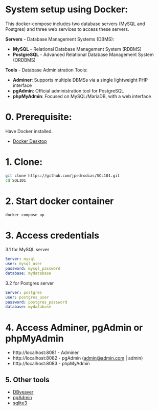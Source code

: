 # System setup using Docker:
This docker-compose includes two database servers (MySQL and Postgres) and three web services to access these servers.

**Servers** - Database Management Systems (DBMS):
- **MySQL** - Relational Database Management System (RDBMS)
- **PostgreSQL** - Advanced Relational Database Management System (ORDBMS)

**Tools** - Database Administration Tools:
- **Adminer**: Supports multiple DBMSs via a single lightweight PHP interface
- **pgAdmin**: Official administration tool for PostgreSQL
- **phpMyAdmin**: Focused on MySQL/MariaDB, with a web interface

# 0. Prerequisite:
Have Docker installed.
- [Docker Desktop](https://www.docker.com/get-started/)

# 1. Clone:
```bash
git clone https://github.com/jpedrodias/SQL101.git
cd SQL101
```

# 2. Start docker container
```bash
docker compose up
```

# 3. Access credentials
3.1 for MySQL server  
```yml
Server: mysql
user: mysql_user
password: mysql_password
database: mydatabase
```

3.2 for Postgres server  
```yml
Server: postgres
user: postgres_user
password: postgres_password
database: mydatabase
```

# 4. Access Adminer, pgAdmin or phpMyAdmin
- http://localhost:8081 - Adminer  
- http://localhost:8082 - pgAdmin (admin@admin.com | admin)  
- http://localhost:8083 - phpMyAdmin  

## 5. Other tools

- [DBveaver](https://dbeaver.io/download/)
- [pgAdmin](https://www.pgadmin.org/download/)
- [sqlite3](https://www.sqlite.org/download.html)

